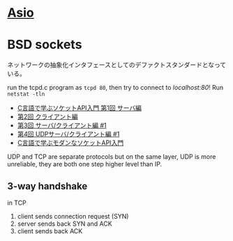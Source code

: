 # [Asio](https://www.boost.org/doc/libs/1_69_0/doc/html/boost_asio/overview.html)

# BSD sockets
ネットワークの抽象化インタフェースとしてのデファクトスタンダードとなっている。

run the tcpd.c program as `tcpd 80`, then try to connect to *localhost:80*! 
Run `netstat -tln` 

* [C言語で学ぶソケットAPI入門 第1回 サーバ編](https://qiita.com/tajima_taso/items/2f0606db7764580cf295)
* [ 第2回 クライアント編](https://qiita.com/tajima_taso/items/fb5669ddca6e4d022c15)
* [ 第3回 サーバ/クライアント編 #1](https://qiita.com/tajima_taso/items/13b5662aca1f68fc6e8e)
* [第4回 UDPサーバ/クライアント編 #1](https://qiita.com/tajima_taso/items/fdfed88c1e735ffb41e8)
* [C言語で学ぶモダンなソケットAPI入門](https://qiita.com/tajima_taso/items/b8f2ee3eb84880778cad)

UDP and TCP are separate protocols but on the same layer, UDP is more unreliable, they are both one step higher level than IP.

## 3-way handshake
in TCP
1. client sends connection request (SYN)
1. server sends back SYN and ACK
1. client sends back ACK
